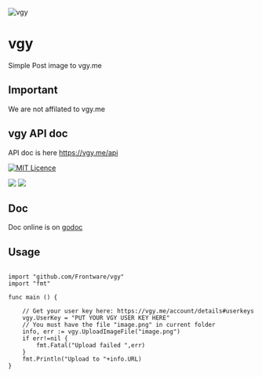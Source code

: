 ![vgy](https://vgy.me/static/img/public/logo/navbar.png)
# vgy

Simple Post image to vgy.me

## Important

We are not affilated to vgy.me

## vgy API doc

API doc is here https://vgy.me/api

[![MIT Licence](https://badges.frapsoft.com/os/mit/mit.svg?v=103)](https://opensource.org/licenses/mit-license.php)

![](https://img.shields.io/badge/style-plastic-green.svg?style=plastic)
![](https://img.shields.io/badge/Developed%20by-Frontware-yellowgreen.svg)

## Doc

Doc online is on [godoc](https://godoc.org/github.com/Frontware/vgy)

## Usage

```golang

import "github.com/Frontware/vgy"
import "fmt"

func main () {

    // Get your user key here: https://vgy.me/account/details#userkeys
    vgy.UserKey = "PUT YOUR VGY USER KEY HERE"
    // You must have the file "image.png" in current folder
    info, err := vgy.UploadImageFile("image.png")
    if err!=nil {
        fmt.Fatal("Upload failed ",err)
    }
    fmt.Println("Upload to "+info.URL)
}

```